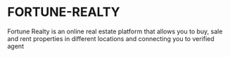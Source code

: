 # FORTUNE-REALTY
Fortune Realty is an online real estate platform that allows you to buy, sale and rent properties in different locations and connecting you to verified agent
